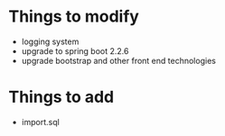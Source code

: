 
# Things to modify
- logging system
- upgrade to spring boot 2.2.6
- upgrade bootstrap and other front end technologies


# Things to add
- import.sql
